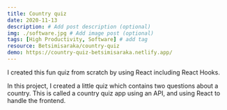 ```yaml
---
title: Country quiz
date: 2020-11-13
description: # Add post description (optional)
img: ./software.jpg # Add image post (optional)
tags: [High Productivity, Software] # add tag
resource: Betsimisaraka/country-quiz
demo: https://country-quiz-betsimisaraka.netlify.app/
---
```


I created this fun quiz from scratch by using React including React Hooks.

In this project, I created a little quiz which contains two questions about a country. This is called a country quiz app using an API, and using React to handle the frontend.
